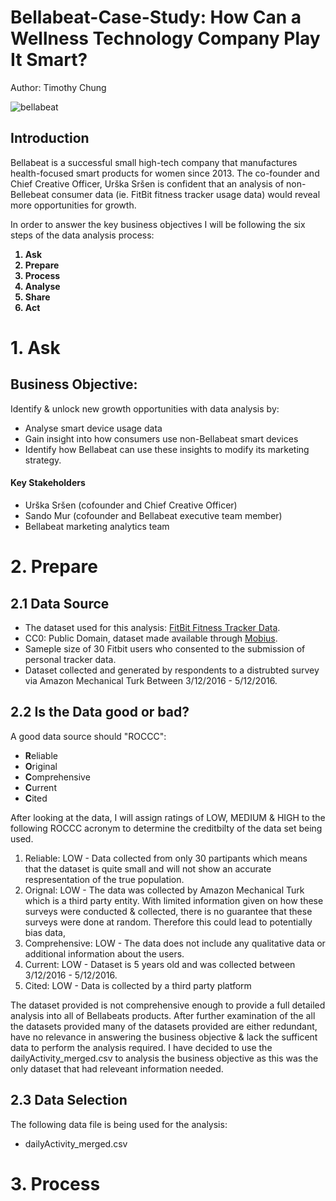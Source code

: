 # Bellabeat-Case-Study: How Can a Wellness Technology Company Play It Smart?

Author: Timothy Chung

![bellabeat](https://images.squarespace-cdn.com/content/v1/5728a8934c2f851f7869e740/1471378814643-EWDK54XMPVMM37YWKJD2/Unknown.png?format=1500w)

## Introduction
Bellabeat is a successful small high-tech company that manufactures health-focused smart products for women since 2013. 
The co-founder and Chief Creative Officer, Urška Sršen is confident that an analysis of non-Bellebeat consumer data (ie. FitBit fitness tracker usage data) would reveal more opportunities for growth.

In order to answer the key business objectives I will be following the six steps of the data analysis process: <b>
1. Ask
2. Prepare
3. Process
4. Analyse
5. Share
6. Act
</b>

# 1. Ask
## Business Objective:
Identify & unlock new growth opportunities with data analysis by:

- Analyse smart device usage data
- Gain insight into how consumers use non-Bellabeat smart devices
- Identify how Bellabeat can use these insights to modify its marketing strategy.


#### Key Stakeholders
- Urška Sršen (cofounder and Chief Creative Officer)
- Sando Mur (cofounder and Bellabeat executive team member)
- Bellabeat marketing analytics team

# 2. Prepare
## 2.1 Data Source
- The dataset used for this analysis: [FitBit Fitness Tracker Data](https://www.kaggle.com/arashnic/fitbit).
- CC0: Public Domain, dataset made available through [Mobius](https://www.kaggle.com/arashnic).
- Sameple size of 30 Fitbit users who consented to the submission of personal tracker data.
- Dataset collected and generated by respondents to a distrubted survey via Amazon Mechanical Turk Between 3/12/2016 - 5/12/2016.

## 2.2 Is the Data good or bad?
A good data source should "ROCCC":
- <b>R</b>eliable
- <b>O</b>riginal
- <b>C</b>omprehensive
- <b>C</b>urrent
- <b>C</b>ited 

After looking at the data, I will assign ratings of LOW, MEDIUM & HIGH to the following ROCCC acronym to determine the creditbilty of the data set being used.
1. Reliable: LOW - Data collected from only 30 partipants which means that the dataset is quite small and will not show an accurate respresentation of the true population.
2. Orignal: LOW - The data was collected by Amazon Mechanical Turk which is a third party entity. With limited information given on how these surveys were conducted & collected, there is no guarantee that these surveys were done at random. Therefore this could lead to potentially bias data,
3. Comprehensive: LOW - The data does not include any qualitative data or additional information about the users.
4. Current: LOW - Dataset is 5 years old and was collected between 3/12/2016 - 5/12/2016.
5. Cited: LOW - Data is collected by a third party platform

The dataset provided is not comprehensive enough to provide a full detailed analysis into all of Bellabeats products. After further examination of the all the datasets provided many of the datasets provided are either redundant, have no relevance in answering the business objective & lack the sufficent data to perform the analysis required.
I have decided to use the dailyActivity_merged.csv to analysis the business objective as this was the only dataset that had releveant information needed.

## 2.3 Data Selection
The following data file is being used for the analysis:
- dailyActivity_merged.csv

# 3. Process
